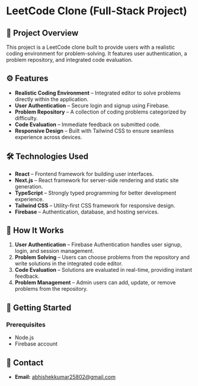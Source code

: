 # LeetCode Clone (Full-Stack Project)

## 📌 Project Overview
This project is a LeetCode clone built to provide users with a realistic coding environment for problem-solving. It features user authentication, a problem repository, and integrated code evaluation.

## ⚙️ Features
- **Realistic Coding Environment** – Integrated editor to solve problems directly within the application.
- **User Authentication** – Secure login and signup using Firebase.
- **Problem Repository** – A collection of coding problems categorized by difficulty.
- **Code Evaluation** – Immediate feedback on submitted code.
- **Responsive Design** – Built with Tailwind CSS to ensure seamless experience across devices.

## 🛠️ Technologies Used
- **React** – Frontend framework for building user interfaces.
- **Next.js** – React framework for server-side rendering and static site generation.
- **TypeScript** – Strongly typed programming for better development experience.
- **Tailwind CSS** – Utility-first CSS framework for responsive design.
- **Firebase** – Authentication, database, and hosting services.

## 🚀 How It Works
1. **User Authentication** – Firebase Authentication handles user signup, login, and session management.
2. **Problem Solving** – Users can choose problems from the repository and write solutions in the integrated code editor.
3. **Code Evaluation** – Solutions are evaluated in real-time, providing instant feedback.
4. **Problem Management** – Admin users can add, update, or remove problems from the repository.

## 🏁 Getting Started
### Prerequisites
- Node.js
- Firebase account

## 📧 Contact
- **Email:** abhishekkumar25802@gmail.com



